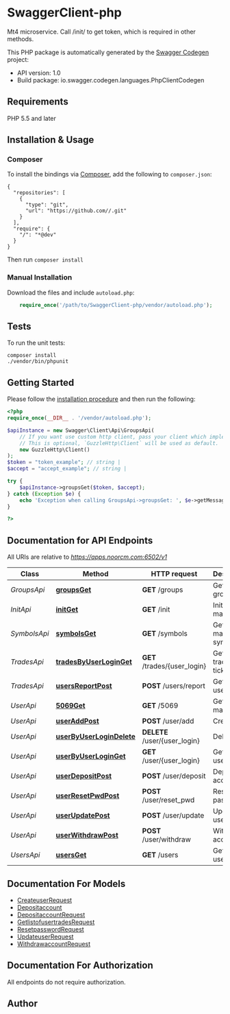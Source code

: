 # SwaggerClient-php
Mt4 microservice. Call /init/ to get token, which is required in other methods.

This PHP package is automatically generated by the [Swagger Codegen](https://github.com/swagger-api/swagger-codegen) project:

- API version: 1.0
- Build package: io.swagger.codegen.languages.PhpClientCodegen

## Requirements

PHP 5.5 and later

## Installation & Usage
### Composer

To install the bindings via [Composer](http://getcomposer.org/), add the following to `composer.json`:

```
{
  "repositories": [
    {
      "type": "git",
      "url": "https://github.com//.git"
    }
  ],
  "require": {
    "/": "*@dev"
  }
}
```

Then run `composer install`

### Manual Installation

Download the files and include `autoload.php`:

```php
    require_once('/path/to/SwaggerClient-php/vendor/autoload.php');
```

## Tests

To run the unit tests:

```
composer install
./vendor/bin/phpunit
```

## Getting Started

Please follow the [installation procedure](#installation--usage) and then run the following:

```php
<?php
require_once(__DIR__ . '/vendor/autoload.php');

$apiInstance = new Swagger\Client\Api\GroupsApi(
    // If you want use custom http client, pass your client which implements `GuzzleHttp\ClientInterface`.
    // This is optional, `GuzzleHttp\Client` will be used as default.
    new GuzzleHttp\Client()
);
$token = "token_example"; // string | 
$accept = "accept_example"; // string | 

try {
    $apiInstance->groupsGet($token, $accept);
} catch (Exception $e) {
    echo 'Exception when calling GroupsApi->groupsGet: ', $e->getMessage(), PHP_EOL;
}

?>
```

## Documentation for API Endpoints

All URIs are relative to *https://apps.noorcm.com:6502/v1*

Class | Method | HTTP request | Description
------------ | ------------- | ------------- | -------------
*GroupsApi* | [**groupsGet**](docs/Api/GroupsApi.md#groupsget) | **GET** /groups | Get list of groups
*InitApi* | [**initGet**](docs/Api/InitApi.md#initget) | **GET** /init | Init manager
*SymbolsApi* | [**symbolsGet**](docs/Api/SymbolsApi.md#symbolsget) | **GET** /symbols | Get list of market symbols
*TradesApi* | [**tradesByUserLoginGet**](docs/Api/TradesApi.md#tradesbyuserloginget) | **GET** /trades/{user_login} | Get list of trade tickets
*TradesApi* | [**usersReportPost**](docs/Api/TradesApi.md#usersreportpost) | **POST** /users/report | Get list of user trades
*UserApi* | [**5069Get**](docs/Api/UserApi.md#5069get) | **GET** /5069 | Get user margin
*UserApi* | [**userAddPost**](docs/Api/UserApi.md#useraddpost) | **POST** /user/add | Create user
*UserApi* | [**userByUserLoginDelete**](docs/Api/UserApi.md#userbyuserlogindelete) | **DELETE** /user/{user_login} | Delete user
*UserApi* | [**userByUserLoginGet**](docs/Api/UserApi.md#userbyuserloginget) | **GET** /user/{user_login} | Get user by user login
*UserApi* | [**userDepositPost**](docs/Api/UserApi.md#userdepositpost) | **POST** /user/deposit | Deposit account
*UserApi* | [**userResetPwdPost**](docs/Api/UserApi.md#userresetpwdpost) | **POST** /user/reset_pwd | Reset password
*UserApi* | [**userUpdatePost**](docs/Api/UserApi.md#userupdatepost) | **POST** /user/update | Update user
*UserApi* | [**userWithdrawPost**](docs/Api/UserApi.md#userwithdrawpost) | **POST** /user/withdraw | Withdraw account
*UsersApi* | [**usersGet**](docs/Api/UsersApi.md#usersget) | **GET** /users | Get list of users


## Documentation For Models

 - [CreateuserRequest](docs/Model/CreateuserRequest.md)
 - [Depositaccount](docs/Model/Depositaccount.md)
 - [DepositaccountRequest](docs/Model/DepositaccountRequest.md)
 - [GetlistofusertradesRequest](docs/Model/GetlistofusertradesRequest.md)
 - [ResetpasswordRequest](docs/Model/ResetpasswordRequest.md)
 - [UpdateuserRequest](docs/Model/UpdateuserRequest.md)
 - [WithdrawaccountRequest](docs/Model/WithdrawaccountRequest.md)


## Documentation For Authorization

 All endpoints do not require authorization.


## Author




